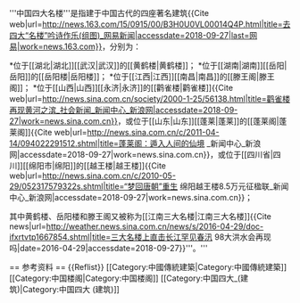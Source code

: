 '''中国四大名楼'''是指建于中国古代的四座著名建筑<ref>{{Cite web|url=http://news.163.com/15/0915/00/B3H0U0VL00014Q4P.html|title=去四大“名楼”吟诗作乐(组图)_网易新闻|accessdate=2018-09-27|last=网易|work=news.163.com}}</ref>，分别为：

*位于[[湖北|湖北]][[武汉|武汉]]的[[黄鹤楼|黄鹤楼]]；
*位于[[湖南|湖南]][[岳阳|岳阳]]的[[岳阳楼|岳阳楼]]；
*位于[[江西|江西]][[南昌|南昌]]的[[滕王阁|滕王阁]]；
*位于[[山西|山西]][[永济|永济]]的[[鹳雀楼|鹳雀楼]]<ref>{{Cite web|url=http://news.sina.com.cn/society/2000-1-25/56138.html|title=鹳雀楼再现黄河之滨_社会新闻_新闻中心_新浪网|accessdate=2018-09-27|work=news.sina.com.cn}}</ref>，或位于[[山东|山东]][[蓬莱|蓬莱]]的[[蓬莱阁|蓬莱阁]]<ref>{{Cite web|url=http://news.sina.com.cn/c/2011-04-14/094022291512.shtml|title=蓬莱阁：遁入人间的仙境
_新闻中心_新浪网|accessdate=2018-09-27|work=news.sina.com.cn}}</ref>，或位于[[四川省|四川]][[绵阳市|绵阳]]的[[越王楼|越王楼]]<ref>{{Cite web|url=http://news.sina.com.cn/c/2010-05-29/052317579322s.shtml|title=“梦回唐朝”重生 绵阳越王楼8.5万元征楹联_新闻中心_新浪网|accessdate=2018-09-27|work=news.sina.com.cn}}</ref>；

其中黄鹤楼、岳阳楼和滕王阁又被称为[[江南三大名楼|江南三大名楼]]<ref>{{Cite news|url=http://weather.news.sina.com.cn/news/s/2016-04-29/doc-ifxrtvtp1667854.shtml|title=三大名楼上直击长江罕见春汛 98大洪水会再现吗|date=2016-04-29|accessdate=2018-09-27}}</ref>'''。'''

== 参考资料 ==
{{Reflist}}
[[Category:中國傳統建築|Category:中國傳統建築]]
[[Category:中国楼阁|Category:中国楼阁]]
[[Category:中国四大_(建筑)|Category:中国四大 (建筑)]]